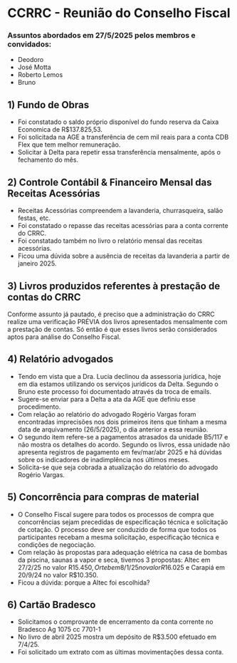 # CCRRC - Reunião do Conselho Fiscal

### Assuntos abordados em 27/5/2025 pelos membros e convidados:

- Deodoro
- José Motta
- Roberto Lemos
- Bruno

 ## 1) Fundo de Obras

 - Foi constatado o saldo próprio disponível do fundo reserva da Caixa Economica de R$137.825,53.
 - Foi solicitada na AGE a transferência de cem mil reais para a conta CDB Flex que tem melhor remuneração.
 - Solicitar à Delta para repetir essa transferência mensalmente, após o fechamento do mês.
 
 ## 2) Controle Contábil & Financeiro Mensal das Receitas Acessórias

 - Receitas Acessórias compreendem a lavanderia, churrasqueira, salão festas, etc.
 - Foi constatado o repasse das receitas acessórias para a conta corrente do CRRC.
 - Foi constatado também no livro o relatório mensal das receitas acessórias.
 - Ficou uma dúvida sobre a ausência de receitas da lavanderia a partir de janeiro 2025.

 ## 3) Livros produzidos referentes à prestação de contas do CRRC

 Conforme assunto já pautado, é preciso que a administração do CRRC realize uma verificação PRÉVIA dos livros apresentados mensalmente com a prestação de contas. Só então é que esses livros serão considerados aptos para análise do Conselho Fiscal.

## 4) Relatório advogados

- Tendo em vista que a Dra. Lucia declinou da assessoria jurídica, hoje em dia estamos utilizando os serviços jurídicos da Delta. Segundo o Bruno este processo foi documentado através da troca de emails.
- Sugere-se enviar para a Delta a ata da AGE que definiu esse procedimento.
- Com relação ao relatório do advogado Rogério Vargas foram encontradas imprecisões nos dois primeiros itens que tinham a mesma data de arquivamento (26/5/2025), o dia anterior a essa reunião.
- O segundo item refere-se a pagamentos atrasados da unidade B5/117 e não mostra os detalhes do acordo. Segundo os livros, essa unidade não apresenta registros de pagamento em fev/mar/abr 2025 e há dúvidas sobre os indicadores de inadimplência nos últimos meses.
- Solicita-se que seja cobrada a atualização do relatório do advogado Rogério Vargas.

## 5) Concorrência para compras de material

- O Conselho Fiscal sugere para todos os processos de compra que concorrências sejam precedidas de especificação técnica e solicitação de cotação. O processo deve ser conduzido de forma que todos os participantes recebam a mesma solicitação, especificação técnica e condições de negociação.
- Com relação às propostas para adequação elétrica na casa de bombas da piscina, saunas a vapor e seca, tivemos 3 propostas: Altec em 27/2/25 no valor R$15.450, Orteb em 8/1/25 no valor R$16.025 e Carapiá em 20/9/24 no valor R$10.350.
- Ficou a dúvida: porque a Altec foi escolhida?

## 6) Cartão Bradesco

- Solicitamos o comprovante de encerramento da conta corrente no Bradesco Ag 1075 cc 7701-1
- No livro de abril 2025 mostra um depósito de R$3.500 efetuado em 7/4/25.
- Foi solicitado um extrato com as últimas movimentações dessa conta.
